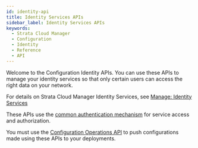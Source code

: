 ```yaml
---
id: identity-api
title: Identity Services APIs
sidebar_label: Identity Services APIs
keywords:
  - Strata Cloud Manager
  - Configuration
  - Identity
  - Reference
  - API
---
```


Welcome to the Configuration Identity APIs. You can use these APIs to manage your identity services
so that only certain users can access the right data on your network.

For details on Strata Cloud Manager Identity Services, see
[Manage: Identity Services](https://docs.paloaltonetworks.com/strata-cloud-manager/getting-started/manage-configuration-ngfw-and-prisma-access/identity-services)

These APIs use the [common authentication mechanism](/scm/docs/getstarted) for service access and authorization.

You must use the [Configuration Operations API](/scm/api/config/operations/operations-api) to push
configurations made using these APIs to your deployments.
